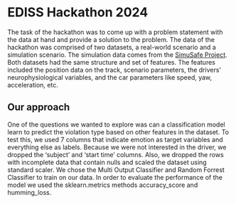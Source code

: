 # EDISS Hackathon 2024

The task of the hackathon was to come up with a problem statement with the data at hand and provide a solution to the problem. The data of the hackathon was comprised of two datasets, a real-world scenario and a simulation scenario. The simulation data comes from the [SimuSafe Project](https://www.mdu.se/en/malardalen-university/research/research-projects/simusafe-simulator-of-behavioural-aspects-for-safer-transport). Both datasets had the same structure and set of features. The features included the position data on the track, scenario parameters, the drivers’ neurophysiological variables, and the car parameters like speed, yaw, acceleration, etc.

## Our approach

One of the questions we wanted to explore was can a classification model learn to predict the violation type based on other features in the dataset. To test this, we used 7 columns that indicate emotion as target variables and everything else as labels. Because we were not interested in the driver, we dropped the ‘subject’ and ‘start time’ columns. Also, we dropped the rows with incomplete data that contain nulls and scaled the dataset using standard scaler. We chose the Multi Output Classifier and Random Forrest Classifier to
train on our data. In order to evaluate the performance of the model we used the sklearn.metrics methods accuracy_score and humming_loss.
